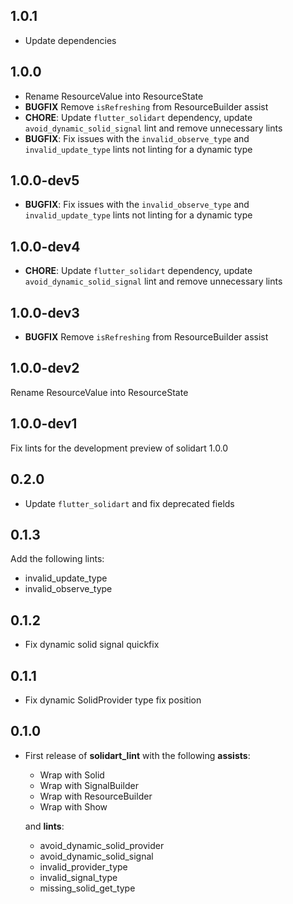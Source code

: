 ## 1.0.1

- Update dependencies

## 1.0.0

- Rename ResourceValue into ResourceState
- **BUGFIX** Remove `isRefreshing` from ResourceBuilder assist
- **CHORE**: Update `flutter_solidart` dependency, update `avoid_dynamic_solid_signal` lint and remove unnecessary lints
- **BUGFIX**: Fix issues with the `invalid_observe_type` and `invalid_update_type` lints not linting for a dynamic type

## 1.0.0-dev5

- **BUGFIX**: Fix issues with the `invalid_observe_type` and `invalid_update_type` lints not linting for a dynamic type

## 1.0.0-dev4

- **CHORE**: Update `flutter_solidart` dependency, update `avoid_dynamic_solid_signal` lint and remove unnecessary lints

## 1.0.0-dev3

- **BUGFIX** Remove `isRefreshing` from ResourceBuilder assist

## 1.0.0-dev2

Rename ResourceValue into ResourceState

## 1.0.0-dev1

Fix lints for the development preview of solidart 1.0.0

## 0.2.0

- Update `flutter_solidart` and fix deprecated fields

## 0.1.3

Add the following lints:

- invalid_update_type
- invalid_observe_type

## 0.1.2

- Fix dynamic solid signal quickfix

## 0.1.1

- Fix dynamic SolidProvider type fix position

## 0.1.0

- First release of **solidart_lint** with the following **assists**:

  - Wrap with Solid
  - Wrap with SignalBuilder
  - Wrap with ResourceBuilder
  - Wrap with Show

  and **lints**:

  - avoid_dynamic_solid_provider
  - avoid_dynamic_solid_signal
  - invalid_provider_type
  - invalid_signal_type
  - missing_solid_get_type
